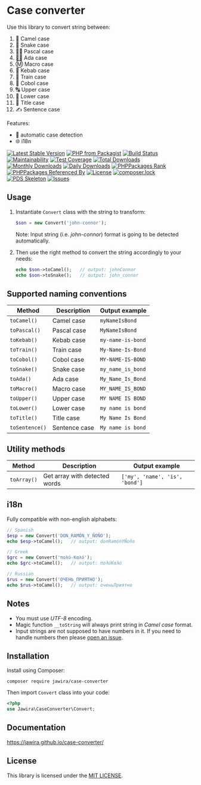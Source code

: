 Case converter
==============

Use this library to convert string between:

1. 🐪 Camel case
1. 🐍 Snake case
1. 👨‍🏫 Pascal case
1. 👩‍🏫 Ada case
1. Ⓜ️ Macro case
1. 🥙 Kebab case
1. 🚆 Train case
1. 🏦 Cobol case
1. 🔠 Upper case
1. 🔡 Lower case
1. 📰 Title case
1. ✍️ Sentence case

Features:

* 🔁 automatic case detection
* 🌐 i18n

[![Latest Stable Version](https://poser.pugx.org/jawira/case-converter/v/stable)](https://packagist.org/packages/jawira/case-converter)
[![PHP from Packagist](https://img.shields.io/packagist/php-v/jawira/case-converter.svg)](https://packagist.org/packages/jawira/case-converter)
[![Build Status](https://www.travis-ci.org/jawira/case-converter.svg?branch=master)](https://www.travis-ci.org/jawira/case-converter)
[![Maintainability](https://api.codeclimate.com/v1/badges/35677f6ce7dac27a5d0c/maintainability)](https://codeclimate.com/github/jawira/case-converter/maintainability)
[![Test Coverage](https://api.codeclimate.com/v1/badges/35677f6ce7dac27a5d0c/test_coverage)](https://codeclimate.com/github/jawira/case-converter/test_coverage)
[![Total Downloads](https://poser.pugx.org/jawira/case-converter/downloads)](https://packagist.org/packages/jawira/case-converter)
[![Monthly Downloads](https://poser.pugx.org/jawira/case-converter/d/monthly)](https://packagist.org/packages/jawira/case-converter)
[![Daily Downloads](https://poser.pugx.org/jawira/case-converter/d/daily)](https://packagist.org/packages/jawira/case-converter)
[![PHPPackages Rank](http://phppackages.org/p/jawira/case-converter/badge/rank.svg)](http://phppackages.org/p/jawira/case-converter)
[![PHPPackages Referenced By](http://phppackages.org/p/jawira/case-converter/badge/referenced-by.svg)](http://phppackages.org/p/jawira/case-converter)
[![License](https://poser.pugx.org/jawira/case-converter/license)](https://packagist.org/packages/jawira/case-converter)
[![composer.lock](https://poser.pugx.org/jawira/case-converter/composerlock)](https://packagist.org/packages/jawira/case-converter)
[![PDS Skeleton](https://img.shields.io/badge/pds-skeleton-blue.svg)](https://github.com/php-pds/skeleton)
[![Issues](https://img.shields.io/github/issues/jawira/case-converter.svg?label=HuBoard&color=694DC2)](https://huboard.com/jawira/case-converter)

Usage
-----

1. Instantiate `Convert` class with the string to transform:

    ```php
    $son = new Convert('john-connor');
    ```

    Note: Input string (i.e. _john-connor_) format is going to be detected
    automatically.

2. Then use the right method to convert the string accordingly to your needs:

    ```php
    echo $son->toCamel();   // output: johnConnor
    echo $son->toSnake();   // output: john_connor
    ```

Supported naming conventions
----------------------------

| Method          | Description   | Output example    |
| --------------- | ------------- | ----------------- |
| `toCamel()`     | Camel case    | `myNameIsBond`    |
| `toPascal()`    | Pascal case   | `MyNameIsBond`    |
| `toKebab()`     | Kebab case    | `my-name-is-bond` |
| `toTrain()`     | Train case    | `My-Name-Is-Bond` |
| `toCobol()`     | Cobol case    | `MY-NAME-IS-BOND` |
| `toSnake()`     | Snake case    | `my_name_is_bond` |
| `toAda()`       | Ada case      | `My_Name_Is_Bond` |
| `toMacro()`     | Macro case    | `MY_NAME_IS_BOND` |
| `toUpper()`     | Upper case    | `MY NAME IS BOND` |
| `toLower()`     | Lower case    | `my name is bond` |
| `toTitle()`     | Title case    | `My Name Is Bond` |
| `toSentence()`  | Sentence case | `My name is bond` |

Utility methods
---------------

| Method          | Description                                   | Output example                  |
| --------------- | --------------------------------------------- | ------------------------------- |
| `toArray()`     | Get array with detected words                 | `['my', 'name', 'is', 'bond']`  | 

i18n
----

Fully compatible with non-english alphabets:

```php
// Spanish
$esp = new Convert('DON_RAMÓN_Y_ÑOÑO');
echo $esp->toCamel();   // output: donRamónYÑoño

// Greek
$grc = new Convert('πολύ-Καλό');
echo $grc->toCamel();   // output: πολύΚαλό

// Russian
$rus = new Convert('ОЧЕНЬ_ПРИЯТНО');
echo $rus->toCamel();   // output: оченьПриятно
```

Notes
-----

* You must use _UTF-8_ encoding.
* Magic function `__toString` will always print string in _Camel case_ format.
* Input strings are not supposed to have numbers in it. If you need to handle
  numbers then please [open an issue].

Installation
------------

Install using Composer:

```console
composer require jawira/case-converter
```

Then import `Convert` class into your code:

```php
<?php
use Jawira\CaseConverter\Convert;
```

Documentation
-------------

<https://jawira.github.io/case-converter/>

License
-------

This library is licensed under the [MIT LICENSE].

<!--mkdocs: Do not use relative path for links and images-->

[CONTRIBUTING.md]: https://jawira.github.io/case-converter/contributing.html
[Countable interface]: https://php.net/manual/en/class.countable.php
[magic method]: https://www.php.net/manual/en/language.oop5.magic.php#object.tostring
[MIT LICENSE]: https://jawira.github.io/case-converter/license.html
[open an issue]: https://github.com/jawira/case-converter/issues/new
